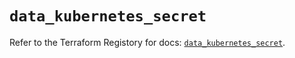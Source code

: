 # `data_kubernetes_secret`

Refer to the Terraform Registory for docs: [`data_kubernetes_secret`](https://registry.terraform.io/providers/hashicorp/kubernetes/2.19.0/docs/data-sources/secret).
